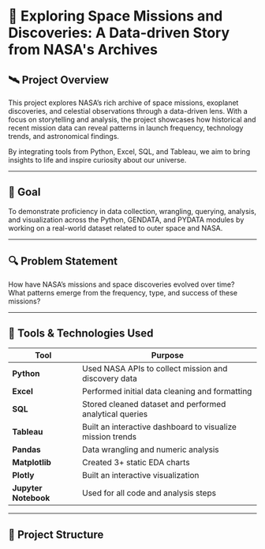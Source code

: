 # 🚀 Exploring Space Missions and Discoveries: A Data-driven Story from NASA's Archives

## 🛰️ Project Overview

This project explores NASA’s rich archive of space missions, exoplanet discoveries, and celestial observations through a data-driven lens. With a focus on storytelling and analysis, the project showcases how historical and recent mission data can reveal patterns in launch frequency, technology trends, and astronomical findings.

By integrating tools from Python, Excel, SQL, and Tableau, we aim to bring insights to life and inspire curiosity about our universe.

---

## 🎯 Goal

To demonstrate proficiency in data collection, wrangling, querying, analysis, and visualization across the Python, GENDATA, and PYDATA modules by working on a real-world dataset related to outer space and NASA.

---

## 🔍 Problem Statement

How have NASA’s missions and space discoveries evolved over time?  
What patterns emerge from the frequency, type, and success of these missions?

---

## 🧰 Tools & Technologies Used

| Tool          | Purpose |
|---------------|---------|
| **Python**    | Used NASA APIs to collect mission and discovery data |
| **Excel**     | Performed initial data cleaning and formatting |
| **SQL**       | Stored cleaned dataset and performed analytical queries |
| **Tableau**   | Built an interactive dashboard to visualize mission trends |
| **Pandas** | Data wrangling and numeric analysis |
| **Matplotlib** | Created 3+ static EDA charts |
| **Plotly**    | Built an interactive visualization |
| **Jupyter Notebook** | Used for all code and analysis steps |

---

## 📂 Project Structure

